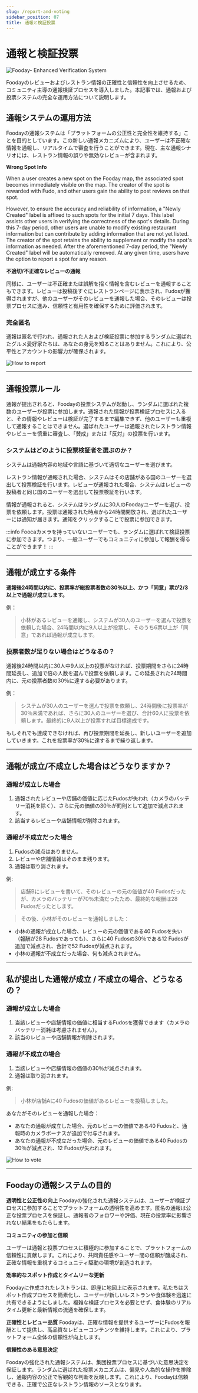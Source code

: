 ```yaml
---
slug: /report-and-voting
sidebar_position: 07
title: 通報と検証投票
---
```


# 通報と検証投票

![Fooday- Enhanced Verification System](Fooday-enhanced-report-system.webp)

Foodayのレビューおよびレストラン情報の正確性と信頼性を向上させるため、コミュニティ主導の通報検証プロセスを導入しました。本記事では、通報および投票システムの完全な運用方法について説明します。


## 通報システムの運用方法

Foodayの通報システムは「プラットフォームの公正性と完全性を維持する」ことを目的としています。この新しい通報メカニズムにより、ユーザーは不正確な情報を通報し、リアルタイムで審査を行うことができます。現在、主な通報シナリオには、レストラン情報の誤りや無効なレビューが含まれます。

**Wrong Spot Info**

When a user creates a new spot on the Fooday map, the associated spot becomes immediately visible on the map. The creator of the spot is rewarded with Fudo, and other users gain the ability to post reviews on that spot.

However, to ensure the accuracy and reliability of information, a "Newly Created" label is affixed to such spots for the initial 7 days. This label assists other users in verifying the correctness of the spot's details. During this 7-day period, other users are unable to modify existing restaurant information but can contribute by adding information that are not yet listed. The creator of the spot retains the ability to supplement or modify the spot's information as needed. After the aforementioned 7-day period, the "Newly Created" label will be automatically removed. At any given time, users have the option to report a spot for any reason.

**不適切/不正確なレビューの通報**

同様に、ユーザーは不正確または誤解を招く情報を含むレビューを通報することもできます。レビューは投稿後すぐにレストランページに表示され、Fudosが獲得されますが、他のユーザーがそのレビューを通報した場合、そのレビューは投票プロセスに進み、信頼性と有用性を確保するために評価されます。

### 完全匿名

通報は匿名で行われ、通報された人および検証投票に参加するランダムに選ばれたグルメ愛好家たちは、あなたの身元を知ることはありません。これにより、公平性とアカウントの影響力が確保されます。

![How to report](how-to-report.webp)

------

## 通報投票ルール

通報が提出されると、Foodayの投票システムが起動し、ランダムに選ばれた複数のユーザーが投票に参加します。通報された情報が投票検証プロセスに入ると、その情報やレビューは検証が完了するまで編集できず、他のユーザーも重複して通報することはできません。選ばれたユーザーは通報されたレストラン情報やレビューを慎重に審査し、「賛成」または「反対」の投票を行います。

### システムはどのように投票検証者を選ぶのか？

システムは通報内容の地域や言語に基づいて適切なユーザーを選びます。

レストラン情報が通報された場合、システムはその店舗がある国のユーザーを選出して投票検証を行います。レビューが通報された場合、システムはレビューの投稿者と同じ国のユーザーを選出して投票検証を行います。

情報が通報されると、システムはランダムに30人のFoodayユーザーを選び、投票を依頼します。投票は通報された時点から24時間開放され、選ばれたユーザーには通知が届きます。通知をクリックすることで投票に参加できます。


:::info
Foocaカメラを持っていないユーザーでも、ランダムに選ばれて検証投票に参加できます。つまり、一般ユーザーでもコミュニティに参加して報酬を得ることができます！
:::

------

## 通報が成立する条件

**通報後24時間以内に、投票率が総投票者数の30％以上、かつ「同意」票が2/3以上で通報が成立します。** 

例：
> 小林があるレビューを通報し、システムが30人のユーザーを選んで投票を依頼した場合、24時間以内に9人以上が投票し、そのうち6票以上が「同意」であれば通報が成立します。


### 投票者数が足りない場合はどうなるの？

通報後24時間以内に30人中9人以上の投票がなければ、投票期間をさらに24時間延長し、追加で倍の人数を選んで投票を依頼します。この延長された24時間内に、元の投票者数の30％に達する必要があります。

例：
> 	システムが30人のユーザーを選んで投票を依頼し、24時間後に投票率が30％未満であれば、さらに30人のユーザーを選び、合計60人に投票を依頼します。最終的に9人以上が投票すれば目標達成です。

もしそれでも達成できなければ、再び投票期間を延長し、新しいユーザーを追加していきます。これを投票率が30％に達するまで繰り返します。

------

## 通報が成立/不成立した場合はどうなりますか？

### 通報が成立した場合

1.	通報されたレビューや店舗の価値に応じたFudosが失われ（カメラのバッテリー消耗を除く）、さらに元の価値の30％が罰則として追加で減点されます。
2.	該当するレビューや店舗情報が削除されます。


### 通報が不成立だった場合

1.	Fudosの減点はありません。
2.	レビューや店舗情報はそのまま残ります。
3.	通報は取り消されます。

例:
> 店舗Bにレビューを書いて、そのレビューの元の価値が40 Fudosだったが、カメラのバッテリーが70％未満だったため、最終的な報酬は28 Fudosだったとします。

> その後、小林がそのレビューを通報しました：
> 
* 小林の通報が成立した場合、レビューの元の価値である40 Fudosを失い（報酬が28 Fudosであっても）、さらに40 Fudosの30％である12 Fudosが追加で減点され、合計で52 Fudosが減点されます。
* 小林の通報が不成立だった場合、何も減点されません。

------

## 私が提出した通報が成立 / 不成立の場合、どうなるの？

### 通報が成立した場合

1.	当該レビューや店舗情報の価値に相当するFudosを獲得できます（カメラのバッテリー消耗は考慮されません）。
2.	該当のレビューや店舗情報が削除されます。

### 通報が不成立の場合

1.	当該レビューや店舗情報の価値の30％が減点されます。
2.	通報は取り消されます。

例:
> 小林が店舗Aに40 Fudosの価値があるレビューを投稿しました。

あなたがそのレビューを通報した場合：

* あなたの通報が成立した場合、元のレビューの価値である40 Fudosと、通報時のカメラボーナスが追加で付与されます。
* あなたの通報が不成立だった場合、元のレビューの価値である40 Fudosの30％が減点され、12 Fudosが失われます。

![How to vote](how-to-vote.webp)

------

## Foodayの通報システムの目的


**透明性と公正性の向上**
Foodayの強化された通報システムは、ユーザーが検証プロセスに参加することでプラットフォームの透明性を高めます。匿名の通報は公正な投票プロセスを保証し、通報者のフォロワーや評価、現在の投票率に影響されない結果をもたらします。

**コミュニティの参加と信頼**

ユーザーは通報と投票プロセスに積極的に参加することで、プラットフォームの信頼性に貢献します。これにより、共同責任感やユーザー間の信頼が醸成され、正確な情報を重視するコミュニティ駆動の環境が創造されます。

**効率的なスポット作成とタイムリーな更新**

Foodayに作成されたレストランは、即座に地図上に表示されます。私たちはスポット作成プロセスを簡素化し、ユーザーが新しいレストランや食体験を迅速に共有できるようにしました。複雑な検証プロセスを必要とせず、食体験のリアルタイム更新と最新情報の流通を確保します。

**正確性とレビュー品質**
Foodayは、正確な情報を提供するユーザーにFudosを報酬として提供し、高品質なレビューコンテンツを維持します。これにより、プラットフォーム全体の信頼性が向上します。


**信頼性のある意思決定**

Foodayの強化された通報システムは、集団投票プロセスに基づいた意思決定を保証します。ランダムに選ばれた投票メカニズムは、偏見や人為的な操作を排除し、通報内容の公正で客観的な判断を反映します。これにより、Foodayは信頼できる、正確で公正なレストラン情報のソースとなります。